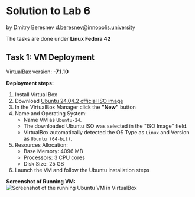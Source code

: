# Solution to Lab 6

by Dmitry Beresnev <d.beresnev@innopolis.university>

The tasks are done under **Linux Fedora 42**

## Task 1: VM Deployment

VirtualBax version: **-7.1.10**

**Deployment steps:**

1. Install Virtual Box
2. Download [Ubuntu 24.04.2 official ISO image](https://ubuntu.com/download/desktop)
3. In the VirtualBox Manager click the **"New"** button
4. Name and Operating System:
   - Name VM as `Ubuntu-24`.
   - The downloaded Ubuntu ISO was selected in the "ISO Image" field.
   - VirtualBox automatically detected the OS Type as `Linux` and Version as `Ubuntu (64-bit)`.
5. Resources Allocation:
   - Base Memory: 4096 MB
   - Processors: 3 CPU cores
   - Disk Size: 25 GB
6. Launch the VM and follow the Ubuntu installation steps

**Screenshot of Running VM:**
![Screenshot of the running Ubuntu VM in VirtualBox](./ubuntu_vm_screenshot.png)
